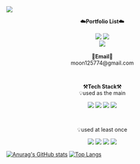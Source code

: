 <img src="https://capsule-render.vercel.app/api?type=Waving&color=auto&height=300&section=header&text=Welcome%20%&animation=twinkling&fontSize=90&fontAlignY=38&desc=Moon's%20GitHub%20Profile" />

<p align="center">
    <Strong>☁️Portfolio List☁️</Strong><br><br>
    <a href="https://velog.io/@kuim75"><img src="https://img.shields.io/badge/Velog-20C997?style=flat-square&logo=Velog&logoColor=white"/></a>
    <a href="https://curious-bubbler-f7d.notion.site/HOME-97b90076e25c4f91a84ae7e04028819c" target="_blank"><img src="https://img.shields.io/badge/Notion-000000?style=flat-square&logo=Notion&logoColor=white"/></a>
    <br>
   <a href="https://hits.seeyoufarm.com"><img src="https://hits.seeyoufarm.com/api/count/incr/badge.svg?url=https%3A%2F%2Fgithub.com%2FMoonSangWon%2Fhit-counter&count_bg=%2379C83D&title_bg=%23555555&icon=&icon_color=%23E7E7E7&title=hits&edge_flat=false"/></a>
<br><br>
<Strong>📧Email📧</Strong><br>moon125774@gmail.com<br>

</p>
<br>
<p align="center">
    <Strong>⚒️Tech Stack⚒️</Strong><br>
    💡used as the main
</p>
<p align="center" display="inline-block">
  <img src="https://img.shields.io/badge/JAVA-007396?style=for-the-badge&logo=java&logoColor=white"> 
    <img src="https://img.shields.io/badge/Spring-6DB33F?style=for-the-badge&logo=Spring&logoColor=white">
    <img src="https://img.shields.io/badge/SpringBoot-6DB33F?style=for-the-badge&logo=SpringBoot&logoColor=white">
    <img src="https://img.shields.io/badge/Python-3776AB?style=for-the-badge&logo=Python&logoColor=white"> 
</p><br>

<p align="center">
    💡used at least once
</p>

<p align="center" display="inline-block">
  <img src="https://img.shields.io/badge/javascript-F7DF1E?style=for-the-badge&logo=javascript&logoColor=black">
  <img src="https://img.shields.io/badge/css-1572B6?style=for-the-badge&logo=css3&logoColor=white">
  <img src="https://img.shields.io/badge/html-E34F26?style=for-the-badge&logo=html5&logoColor=white">
  <img src="https://img.shields.io/badge/C-A8B9CC?style=for-the-badge&logo=C&logoColor=white"> 
</p>

[![Anurag's GitHub stats](https://github-readme-stats.vercel.app/api?username=moonsangwon)](https://github.com/moonsangwon/github-readme-stats)
[![Top Langs](https://github-readme-stats.vercel.app/api/top-langs/?username=moonsangwon&layout=compact)](https://github.com/anuraghazra/github-readme-stats)
<br><br>

